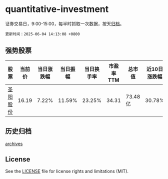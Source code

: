 # quantitative-investment

证券交易日，9:00-15:00，每半时抓取一次数据，按天[归档](archives)。

`更新时间：2025-06-04 14:13:08 +0800`

## 强势股票

|股票|当前价|当日涨跌幅|当日振幅|当日换手率|市盈率TTM|总市值|近10日涨跌幅|
|----|----|----|----|----|----|----|----|
|[圣阳股份](https://xueqiu.com/S/SZ002580)|16.19|7.22%|11.59%|23.25%|34.31|73.48亿|30.78%|

## 历史归档

[archives](archives)

## License

See the [LICENSE](LICENSE) file for license rights and limitations (MIT).